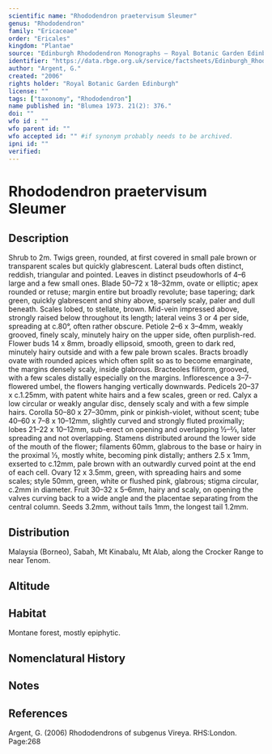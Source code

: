 ```yaml
---
scientific name: "Rhododendron praetervisum Sleumer"
genus: "Rhododendron"
family: "Ericaceae"
order: "Ericales"
kingdom: "Plantae"
source: "Edinburgh Rhododendron Monographs – Royal Botanic Garden Edinburgh"
identifier: "https://data.rbge.org.uk/service/factsheets/Edinburgh_Rhododendron_Monographs.xhtml"
author: "Argent, G."
created: "2006"
rights holder: "Royal Botanic Garden Edinburgh"
license: ""
tags: ["taxonomy", "Rhododendron"]
name published in: "Blumea 1973. 21(2): 376."
doi: ""
wfo id : ""
wfo parent id: ""
wfo accepted id: "" #if synonym probably needs to be archived.                      
ipni id: ""
verified:
---
```


                       

# Rhododendron praetervisum Sleumer

## Description
Shrub to 2m. Twigs green, rounded, at first covered in small pale brown or transparent scales but quickly glabrescent. Lateral buds often distinct, reddish, triangular and pointed. Leaves in distinct pseudowhorls of 4–6 large and a few small ones. Blade 50–72 x 18–32mm, ovate or elliptic; apex rounded or retuse; margin entire but broadly revolute; base tapering; dark green, quickly glabrescent and shiny above, sparsely scaly, paler and dull beneath. Scales lobed, to stellate, brown. Mid-vein impressed above, strongly raised below throughout its length; lateral veins 3 or 4 per side, spreading at c.80°, often rather obscure. Petiole 2–6 x 3–4mm, weakly grooved, finely scaly, minutely hairy on the upper side, often purplish-red. Flower buds 14 x 8mm, broadly ellipsoid, smooth, green to dark red, minutely hairy outside and with a few pale brown scales. Bracts broadly ovate with rounded apices which often split so as to become emarginate, the margins densely scaly, inside glabrous. Bracteoles filiform, grooved, with a few scales distally especially on the margins. Inflorescence a 3–7-flowered umbel, the flowers hanging vertically downwards. Pedicels 20–37 x c.1.25mm, with patent white hairs and a few scales, green or red. Calyx a low circular or weakly angular disc, densely scaly and with a few simple hairs. Corolla 50–80 x 27–30mm, pink or pinkish-violet, without scent; tube 40–60 x 7–8 x 10–12mm, slightly curved and strongly fluted proximally; lobes 21–22 x 10–12mm, sub-erect on opening and overlapping ½–2⁄3, later spreading and not overlapping. Stamens distributed around the lower side of the mouth of the flower; filaments 60mm, glabrous to the base or hairy in the proximal 1⁄3, mostly white, becoming pink distally; anthers 2.5 x 1mm, exserted to c.12mm, pale brown with an outwardly curved point at the end of each cell. Ovary 12 x 3.5mm, green, with spreading hairs and some scales; style 50mm, green, white or flushed pink, glabrous; stigma circular, c.2mm in diameter. Fruit 30–32 x 5–6mm, hairy and scaly, on opening the valves curving back to a wide angle and the placentae separating from the central column. Seeds 3.2mm, without tails 1mm, the longest tail 1.2mm.

## Distribution
Malaysia (Borneo), Sabah, Mt Kinabalu, Mt Alab, along the Crocker Range to near Tenom.

## Altitude


## Habitat
Montane forest, mostly epiphytic.

## Nomenclatural History

                       
## Notes


## References

Argent, G. (2006) Rhododendrons of subgenus Vireya. RHS:London. Page:268
